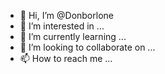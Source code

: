 - 👋 Hi, I’m @Donborlone
- 👀 I’m interested in ...
- 🌱 I’m currently learning ...
- 💞️ I’m looking to collaborate on ...
- 📫 How to reach me ...

<!---
Donborlone/Donborlone is a ✨ special ✨ repository because its `README.md` (this file) appears on your GitHub profile.
You can click the Preview link to take a look at your changes.
--->
